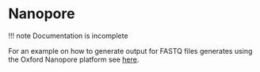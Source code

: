 # Nanopore
!!! note
    Documentation is incomplete

For an example on how to generate output for FASTQ files generates using the Oxford Nanopore platform see [here](https://github.com/molgenis/vip/blob/main/test/test_fastq.sh#L9).